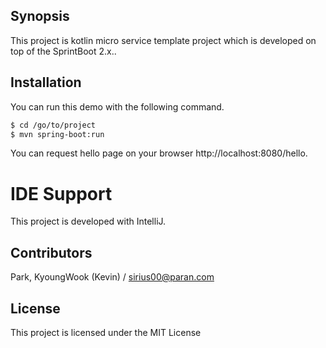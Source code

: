 ## Synopsis
This project is kotlin micro service template project which is developed on top of the SprintBoot 2.x..

## Installation
You can run this demo with the following command. 

```sh
$ cd /go/to/project
$ mvn spring-boot:run
```

You can request hello page on your browser http://localhost:8080/hello. 

# IDE Support
This project is developed with IntelliJ.

## Contributors
Park, KyoungWook (Kevin) / sirius00@paran.com

## License
This project is licensed under the MIT License